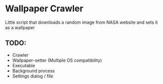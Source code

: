 # Wallpaper Crawler

Little script that downloads a random image from NASA website and sets it as a wallpaper

## TODO:

* Crawler
* Wallpaper-setter (Multiple OS compatibility)
* Executable
* Background process
* Settings dialog / file



